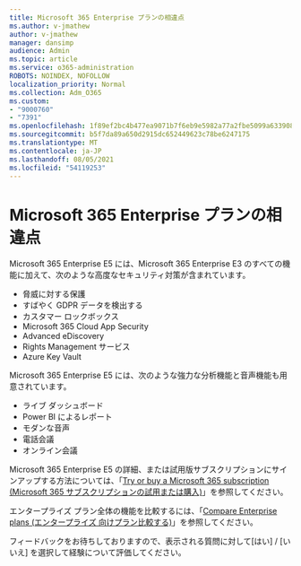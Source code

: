 ```yaml
---
title: Microsoft 365 Enterprise プランの相違点
ms.author: v-jmathew
author: v-jmathew
manager: dansimp
audience: Admin
ms.topic: article
ms.service: o365-administration
ROBOTS: NOINDEX, NOFOLLOW
localization_priority: Normal
ms.collection: Adm_O365
ms.custom:
- "9000760"
- "7391"
ms.openlocfilehash: 1f89ef2bc4b477ea9071b7f6eb9e5982a77a2fbe5099a633908b5026ccaf26b1
ms.sourcegitcommit: b5f7da89a650d2915dc652449623c78be6247175
ms.translationtype: MT
ms.contentlocale: ja-JP
ms.lasthandoff: 08/05/2021
ms.locfileid: "54119253"
---
```

# <a name="microsoft-365-enterprise-plan-differences"></a>Microsoft 365 Enterprise プランの相違点

Microsoft 365 Enterprise E5 には、Microsoft 365 Enterprise E3 のすべての機能に加えて、次のような高度なセキュリティ対策が含まれています。

- 脅威に対する保護
- すばやく GDPR データを検出する
- カスタマー ロックボックス
- Microsoft 365 Cloud App Security
- Advanced eDiscovery
- Rights Management サービス
- Azure Key Vault

Microsoft 365 Enterprise E5 には、次のような強力な分析機能と音声機能も用意されています。

- ライブ ダッシュボード
- Power BI によるレポート
- モダンな音声
- 電話会議
- オンライン会議

Microsoft 365 Enterprise E5 の詳細、または試用版サブスクリプションにサインアップする方法については、「[Try or buy a Microsoft 365 subscription (Microsoft 365 サブスクリプションの試用または購入)](https://go.microsoft.com/fwlink/?linkid=2099673)」を参照してください。

エンタープライズ プラン全体の機能を比較するには、「[Compare Enterprise plans (エンタープライズ 向けプラン比較する)](https://go.microsoft.com/fwlink/?linkid=2097200)」を参照してください。

フィードバックをお待ちしておりますので、表示される質問に対して[はい] / [いいえ] を選択して経験について評価してください。
